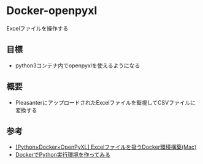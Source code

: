 # Docker-openpyxl
Excelファイルを操作する

## 目標
- python3コンテナ内でopenpyxlを使えるようになる

## 概要
- PleasanterにアップロードされたExcelファイルを監視してCSVファイルに変換する

## 参考
- [[Python×Docker×OpenPyXL] Excelファイルを扱うDocker環境構築(Mac)](https://qiita.com/sawa-akabee/items/e2b29ce19682caf7f091)
- [DockerでPython実行環境を作ってみる](https://qiita.com/jhorikawa_err/items/fb9c03c0982c29c5b6d5)
